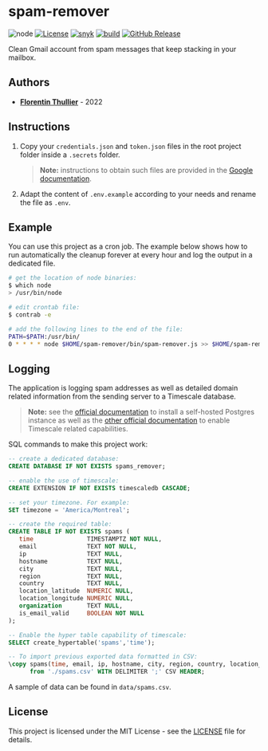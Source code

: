 # spam-remover

![node](https://img.shields.io/badge/node-%3E%3D16-blue) [![License](https://img.shields.io/github/license/FlorentinTh/spam-remover)](https://github.com/FlorentinTh/spam-remover/blob/master/LICENSE) [![snyk](https://github.com/FlorentinTh/spam-remover/actions/workflows/dependencies.yml/badge.svg)](https://github.com/FlorentinTh/spam-remover/actions/workflows/dependencies.yml) [![build](https://github.com/FlorentinTh/spam-remover/actions/workflows/build.yml/badge.svg)](https://github.com/FlorentinTh/spam-remover/actions/workflows/build.yml) [![GitHub Release](https://img.shields.io/github/release/FlorentinTh/spam-remover)](https://github.com/FlorentinTh/spam-remover/releases)

Clean Gmail account from spam messages that keep stacking in your mailbox.

## Authors

- [**Florentin Thullier**](https://github.com/FlorentinTh) - 2022


## Instructions

1. Copy your ```credentials.json``` and ```token.json``` files in the root project folder inside a ```.secrets``` folder.

    > **Note:** instructions to obtain such files are provided in the [Google documentation](https://developers.google.com/workspace/guides/create-credentials).

2. Adapt the content of ```.env.example``` according to your needs and rename the file as ```.env```.


## Example

You can use this project as a cron job. The example below shows how to run automatically the cleanup forever at every hour and log the output in a dedicated file.

```sh
# get the location of node binaries:
$ which node
> /usr/bin/node

# edit crontab file:
$ contrab -e

# add the following lines to the end of the file:
PATH=$PATH:/usr/bin/
0 * * * * node $HOME/spam-remover/bin/spam-remover.js >> $HOME/spam-remover/logs/spam-remover.log 2>&1
```

## Logging

The application is logging spam addresses as well as detailed domain related information from the sending server to a Timescale database.

> **Note:** see the [official documentation](https://www.postgresql.org/docs/14/installation.html) to install a self-hosted Postgres instance as well as the [other official documentation](https://docs.timescale.com/install/latest/self-hosted/) to enable Timescale related capabilities.

SQL commands to make this project work:

```sql
-- create a dedicated database:
CREATE DATABASE IF NOT EXISTS spams_remover;

-- enable the use of timescale:
CREATE EXTENSION IF NOT EXISTS timescaledb CASCADE;

-- set your timezone. For example:
SET timezone = 'America/Montreal';

-- create the required table:
CREATE TABLE IF NOT EXISTS spams (
   time               TIMESTAMPTZ NOT NULL,
   email              TEXT NOT NULL,
   ip                 TEXT NULL,
   hostname           TEXT NULL,
   city               TEXT NULL,
   region             TEXT NULL,
   country            TEXT NULL,
   location_latitude  NUMERIC NULL,
   location_longitude NUMERIC NULL,
   organization       TEXT NULL,
   is_email_valid     BOOLEAN NOT NULL
);

-- Enable the hyper table capability of timescale:
SELECT create_hypertable('spams','time');

-- To import previous exported data formatted in CSV:
\copy spams(time, email, ip, hostname, city, region, country, location_latitude, location_longitude, organization, is_email_valid)
      from './spams.csv' WITH DELIMITER ';' CSV HEADER;
```

A sample of data can be found in ```data/spams.csv```.

## License

This project is licensed under the MIT License - see the [LICENSE](LICENSE) file for details.
